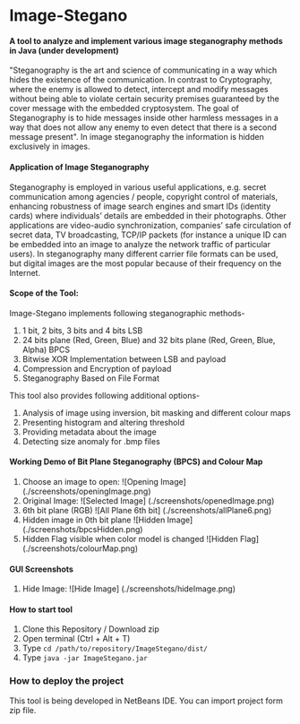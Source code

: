 # Image-Stegano 
#### A tool to analyze and implement various image steganography methods in Java (under development)

"Steganography is the art and science of communicating in a way which hides the existence of the
communication. In contrast to Cryptography, where the enemy is allowed to detect, intercept and modify
messages without being able to violate certain security premises guaranteed by the cover message with
the embedded cryptosystem. The goal of Steganography is to hide messages inside other harmless
messages in a way that does not allow any enemy to even detect that there is a second message
present". In image steganography the information is hidden exclusively in images.

#### Application of Image Steganography

Steganography is employed in various useful applications, e.g. secret communication among agencies /
people, copyright control of materials, enhancing robustness of image search engines and smart IDs
(identity cards) where individuals’ details are embedded in their photographs. Other applications are
video-audio synchronization, companies’ safe circulation of secret data, TV broadcasting, TCP/IP packets
(for instance a unique ID can be embedded into an image to analyze the network traffic of particular
users). In steganography many different carrier file formats can be used, but digital images are the most
popular because of their frequency on the Internet.

#### Scope of the Tool:

Image-Stegano implements following steganographic methods-

1. 1 bit, 2 bits, 3 bits and 4 bits LSB
2. 24 bits plane (Red, Green, Blue) and 32 bits plane (Red, Green, Blue, Alpha) BPCS
3. Bitwise XOR Implementation between LSB and payload
4. Compression and Encryption of payload 
5. Steganography Based on File Format

This tool also provides following additional options-

1. Analysis of image using inversion, bit masking and different colour maps
2. Presenting histogram and altering threshold 
3. Providing metadata about the image
4. Detecting size anomaly for .bmp files

#### Working Demo of Bit Plane Steganography (BPCS) and Colour Map

1. Choose an image to open: ![Opening Image] (./screenshots/openingImage.png)
2. Original Image: ![Selected Image] (./screenshots/openedImage.png)
3. 6th bit plane (RGB) ![All Plane 6th bit] (./screenshots/allPlane6.png)
4. Hidden image in 0th bit plane ![Hidden Image] (./screenshots/bpcsHidden.png)
5. Hidden Flag visible when color model is changed ![Hidden Flag] (./screenshots/colourMap.png)

#### GUI Screenshots

1. Hide Image: ![Hide Image] (./screenshots/hideImage.png)

#### How to start tool

1. Clone this Repository / Download zip 
2. Open terminal (Ctrl + Alt + T)
3. Type `cd /path/to/repository/ImageStegano/dist/` 
4. Type `java -jar ImageStegano.jar`

### How to deploy the project

This tool is being developed in NetBeans IDE. You can import project form zip file.

